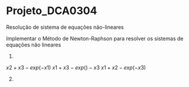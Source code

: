 # Projeto_DCA0304

Resolução de sistema de equações não-lineares

Implementar o Método de Newton-Raphson para resolver os sistemas de equações não lineares

1.  
$x2 + x3 - exp(-x1)$
$x1 +x3 - exp()-x3$
$x1 +x2 - exp(-x3)$

2.
